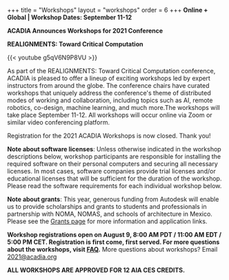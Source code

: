 +++
title = "Workshops"
layout = "workshops"
order = 6
+++
**Online + Global | Workshop Dates: September 11-12**

**ACADIA Announces Workshops for 2021 Conference**

**REALIGNMENTS: Toward Critical Computation**

{{< youtube g5qV6N9P8VU >}}


As part of the REALIGNMENTS: Toward Critical Computation conference, ACADIA is pleased to offer a lineup of exciting workshops led by expert instructors from around the globe. The conference chairs have curated workshops that uniquely address the conference's theme of distributed modes of working and collaboration, including topics such as AI, remote robotics, co-design, machine learning, and much more.The workshops will take place September 11-12. All workshops will occur online via Zoom or similar video conferencing platform. 

Registration for the 2021 ACADIA Workshops is now closed. Thank you!

**Note about software licenses**: Unless otherwise indicated in the workshop descriptions below, workshop participants are responsible for installing the required software on their personal computers and securing all necessary licenses. In most cases, software companies provide trial licenses and/or educational licenses that will be sufficient for the duration of the workshop. Please read the software requirements for each individual workshop below. 

**Note about grants**: This year, generous funding from Autodesk will enable us to provide scholarships and grants to students and professionals in partnership with NOMA, NOMAS, and schools of architecture in Mexico. Please see the [Grants page](http://2021.acadia.org/grants/) for more information and application links.

**Workshop registrations open on August 9, 8:00 AM PDT / 11:00 AM EDT / 5:00 PM CET. Registration is first come, first served. For more questions about the workshops, visit [FAQ](http://2021.acadia.org/faq/).** More questions about workshops? Email 2021@acadia.org

**​ALL WORKSHOPS ARE APPROVED FOR 12 AIA CES CREDITS.**